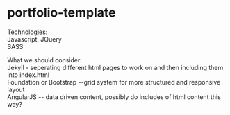 portfolio-template
==================

Technologies:  
Javascript, JQuery  
SASS

What we should consider:  
Jekyll - seperating different html pages to work on and then including them into index.html  
Foundation or Bootstrap --grid system for more structured and responsive layout  
AngularJS -- data driven content, possibly do includes of html content this way?
